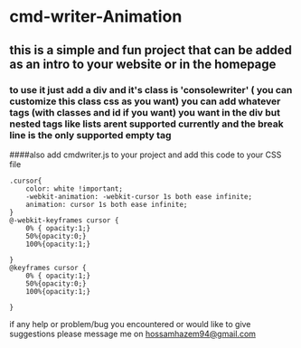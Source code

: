 # cmd-writer-Animation
## this is a simple and fun project that can be added as an intro to your website or in the homepage
### to use it just add a div and it's class is 'consolewriter' ( you can customize this class css as you want) you can add whatever tags (with classes and id if you want) you want in the div but nested tags like lists arent supported currently and the break line is the only supported empty tag 
 ####also add cmdwriter.js to your project and add this code to your CSS file

```
.cursor{
	color: white !important;
	-webkit-animation: -webkit-cursor 1s both ease infinite;
	animation: cursor 1s both ease infinite;
}
@-webkit-keyframes cursor {
	0% { opacity:1;}
	50%{opacity:0;}
	100%{opacity:1;}
	
}
@keyframes cursor {
	0% { opacity:1;}
	50%{opacity:0;}
	100%{opacity:1;}
	
}
```

if any help or problem/bug you encountered or would like to give suggestions please message me on hossamhazem94@gmail.com

